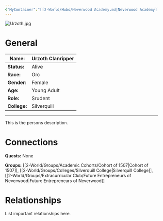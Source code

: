 ```yaml
---
{"MyContainer":"[[2-World/Hubs/Neverwood Academy.md|Neverwood Academy]]","MyCategory":null,"image":"Urzoth.jpg","tags":["Category/People"],"obsidianUIMode":"preview","aliases":null,"NoteStatus":"❓","char_status":"Alive","char_race":"Orc","char_gender":"Female","char_role":"Student","char_college":"Silverquill","char_items":null,"char_age":"Young Adult","parents":null,"children":null,"enemies":null,"allies":null,"siblings":null,"partner":null,"Connected_Quests":[],"Connected_Groups":["[[Cohort of 1507|Cohort of 1507]]","[[Silverquill College|Silverquill College]]","[[Future Entrepreneurs of Neverwood|Future Entrepreneurs of Neverwood]]"],"dg-publish":true,"dg-path":"World/People/Students/Urzoth Clanripper.md","permalink":"/world/people/students/urzoth-clanripper/","dgPassFrontmatter":true,"updated":"2025-10-04T12:13:54.000+01:00"}
---
```



![Urzoth.jpg](/img/user/z_Assets/character_art/NPCs/Cohort%20of%201507/Urzoth.jpg)
# General


| Name:        | Urzoth Clanripper |
| ------------ | ----------------- |
| **Status:**  | Alive             |
| **Race:**    | Orc               |
| **Gender:**  | Female            |
| **Age:**     | Young Adult       |
| **Role:**    | Srudent           |
| **College:** | Silverquill       |


---

This is the persons description. 


# Connections


**Quests:** None 

**Groups:** [[2-World/Groups/Academic Cohorts/Cohort of 1507\|Cohort of 1507]], [[2-World/Groups/Colleges/Silverquill College\|Silverquill College]], [[2-World/Groups/Extracurricular Club/Future Entrepreneurs of Neverwood\|Future Entrepreneurs of Neverwood]]


# Relationships

List important relationships here. 


